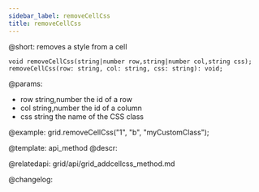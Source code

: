 ```yaml
---
sidebar_label: removeCellCss
title: removeCellCss
---          
```


@short: removes a style from a cell

```todoapi
void removeCellCss(string|number row,string|number col,string css);
removeCellCss(row: string, col: string, css: string): void;
```

@params:
- row		string,number		the id of a row
- col		string,number		the id of a column
- css		string				the name of the CSS class


@example:
grid.removeCellCss("1", "b", "myCustomClass");


@template: api_method
@descr:



@relatedapi:
grid/api/grid_addcellcss_method.md


@changelog:


